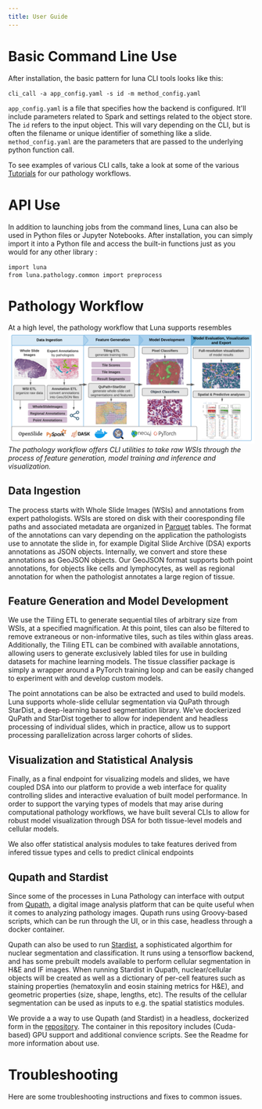 ```yaml
---
title: User Guide
---
```


# Basic Command Line Use

After installation, the basic pattern for luna CLI tools looks like
this:

    cli_call -a app_config.yaml -s id -m method_config.yaml

`app_config.yaml` is a file that specifies how the backend is
configured. It'll include parameters related to Spark and settings
related to the object store. The `id` refers to the input object. This
will vary depending on the CLI, but is often the filename or unique
identifier of something like a slide. `method_config.yaml` are the
parameters that are passed to the underlying python function call.

To see examples of various CLI calls, take a look at some of the various
[Tutorials](tutorials.md) for our pathology workflows.

# API Use

In addition to launching jobs from the command lines, Luna can also be
used in Python files or Jupyter Notebooks. After installation, you can
simply import it into a Python file and access the built-in functions
just as you would for any other library :

    import luna
    from luna.pathology.common import preprocess

# Pathology Workflow

At a high level, the pathology workflow that Luna supports resembles
![Pathology Workflow](_static/media/fig-path_workflow.png)
*The pathology workflow offers CLI utilities to take raw WSIs through
the process of feature generation, model training and inference and
 visualization.*

## Data Ingestion

The process starts with Whole Slide Images (WSIs) and annotations from
expert pathologists. WSIs are stored on disk with their cooresponding
file paths and associated metadata are organized in
[Parquet](https://databricks.com/glossary/what-is-parquet) tables. The
format of the annotations can vary depending on the application the
pathologists use to annotate the slide in, for example Digital Slide
Archive (DSA) exports annotations as JSON objects. Internally, we
convert and store these annotations as GeoJSON objects. Our GeoJSON
format supports both point annotations, for objects like cells and
lymphocytes, as well as regional annotation for when the pathologist
annotates a large region of tissue.

## Feature Generation and Model Development

We use the Tiling ETL to generate sequential tiles of arbitrary size
from WSIs, at a specified magnification. At this point, tiles can also
be filtered to remove extraneous or non-informative tiles, such as tiles
within glass areas. Additionally, the Tiling ETL can be combined with
available annotations, allowing users to generate exclusively labled
tiles for use in building datasets for machine learning models. The
tissue classifier package is simply a wrapper around a PyTorch training
loop and can be easily changed to experiment with and develop custom
models.

The point annotations can be also be extracted and used to build models.
Luna supports whole-slide cellular segmentation via QuPath through
StarDist, a deep-learning based segmentation library. We've dockerized
QuPath and StarDist together to allow for independent and headless
processing of individual slides, which in practice, allow us to support
processing parallelization across larger cohorts of slides.

## Visualization and Statistical Analysis

Finally, as a final endpoint for visualizing models and slides, we have
coupled DSA into our platform to provide a web interface for quality
controlling slides and interactive evaluation of built model
performance. In order to support the varying types of models that may
arise during computational pathology workflows, we have built several
CLIs to allow for robust model visualization through DSA for both
tissue-level models and cellular models.

We also offer statistical analysis modules to take features derived from
infered tissue types and cells to predict clinical endpoints

## Qupath and Stardist

Since some of the processes in Luna Pathology can interface with output from
[Qupath](https://qupath.github.io/), a digital image analysis platform that can
be quite useful when it comes to analyzing pathology images. Qupath runs using
Groovy-based scripts, which can be run through the UI, or in this case,
headless through a docker container.

Qupath can also be used to run
[Stardist](https://github.com/stardist/stardist), a sophisticated algorthim for
nuclear segmentation and classification. It runs using a tensorflow backend,
and has some prebuilt models available to perform cellular segmentation in H&E
and IF images. When running Stardist in Qupath, nuclear/cellular objects will
be created as well as a dictionary of per-cell features such as staining
properties (hematoxylin and eosin staining metrics for H&E), and geometric
properties (size, shape, lengths, etc). The results of the cellular
segmentation can be used as inputs to e.g. the spatial statistics modules.

We provide a a way to use Qupath (and Stardist) in a headless, dockerized form
in the [repository](https://github.com/msk-mind/docker/tree/master/qupath). The
container in this repository includes (Cuda-based) GPU support and additional
convience scripts. See the Readme for more information about use.

# Troubleshooting

Here are some troubleshooting instructions and fixes to common issues.
